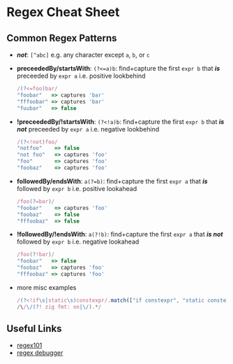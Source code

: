# Regex Cheat Sheet

## Common Regex Patterns

- **_not_**: `[^abc]` e.g. any character except  `a`, `b`, or `c`

- **preceededBy/startsWith**: `(?<=a)b`: find+capture the first `expr b` that **_is_** preceeded by `expr a` i.e. positive lookbehind
  
  ```js
  /(?<=foo)bar/
  "foobar"   => captures 'bar'
  "fffoobar" => captures 'bar'
  "fuubar"   => false
  ```

- **!preceededBy/!startsWith**: `(?<!a)b`: find+capture the first `expr b` that **_is not_** preceeded by `expr a` i.e. negative lookbehind
  
  ```js
  /(?<!not)foo/
  "notfoo"    => false
  "not foo"   => captures 'foo'
  "foo"       => captures 'foo'
  "foobaz"    => captures 'foo'
  ```

- **followedBy/endsWith**: `a(?=b)`: find+capture the first `expr a` that **_is_** followed by `expr b` i.e. positive lookahead
  
  ```js
  /foo(?=bar)/
  "foobar"    => captures 'foo' 
  "foobaz"    => false
  "fffoobaz"  => false
  ```

- **!followedBy/!endsWith**: `a(?!b)`: find+capture the first `expr a` that **_is not_** followed by `expr b` i.e. negative lookahead
  
  ```js
  /foo(?!bar)/
  "foobar"   => false
  "foobaz"   => captures 'foo'
  "fffoobaz" => captures 'foo'
  ```

- more misc examples
  
  ```js
  /(?<!if\s|static\s)constexpr/.match(["if constexpr", "static constexpr", "constexpr"]) => ['constexpr','constexpr', false]
  /\/\/(?! zig fmt: on|\/).*/
  ```

## Useful  Links

- [regex101](https://regex101.com)
- [regex debugger](https://www.debuggex.com)

